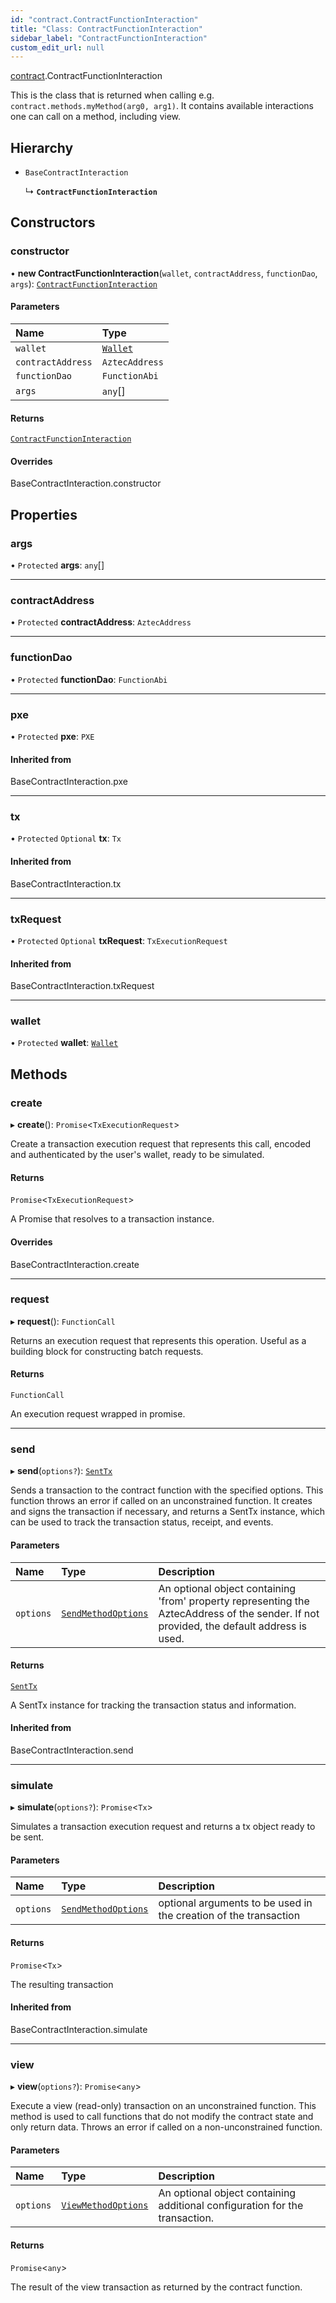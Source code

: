 ```yaml
---
id: "contract.ContractFunctionInteraction"
title: "Class: ContractFunctionInteraction"
sidebar_label: "ContractFunctionInteraction"
custom_edit_url: null
---
```


[contract](../modules/contract.md).ContractFunctionInteraction

This is the class that is returned when calling e.g. `contract.methods.myMethod(arg0, arg1)`.
It contains available interactions one can call on a method, including view.

## Hierarchy

- `BaseContractInteraction`

  ↳ **`ContractFunctionInteraction`**

## Constructors

### constructor

• **new ContractFunctionInteraction**(`wallet`, `contractAddress`, `functionDao`, `args`): [`ContractFunctionInteraction`](contract.ContractFunctionInteraction.md)

#### Parameters

| Name | Type |
| :------ | :------ |
| `wallet` | [`Wallet`](../modules/account.md#wallet) |
| `contractAddress` | `AztecAddress` |
| `functionDao` | `FunctionAbi` |
| `args` | `any`[] |

#### Returns

[`ContractFunctionInteraction`](contract.ContractFunctionInteraction.md)

#### Overrides

BaseContractInteraction.constructor

## Properties

### args

• `Protected` **args**: `any`[]

___

### contractAddress

• `Protected` **contractAddress**: `AztecAddress`

___

### functionDao

• `Protected` **functionDao**: `FunctionAbi`

___

### pxe

• `Protected` **pxe**: `PXE`

#### Inherited from

BaseContractInteraction.pxe

___

### tx

• `Protected` `Optional` **tx**: `Tx`

#### Inherited from

BaseContractInteraction.tx

___

### txRequest

• `Protected` `Optional` **txRequest**: `TxExecutionRequest`

#### Inherited from

BaseContractInteraction.txRequest

___

### wallet

• `Protected` **wallet**: [`Wallet`](../modules/account.md#wallet)

## Methods

### create

▸ **create**(): `Promise`\<`TxExecutionRequest`\>

Create a transaction execution request that represents this call, encoded and authenticated by the
user's wallet, ready to be simulated.

#### Returns

`Promise`\<`TxExecutionRequest`\>

A Promise that resolves to a transaction instance.

#### Overrides

BaseContractInteraction.create

___

### request

▸ **request**(): `FunctionCall`

Returns an execution request that represents this operation. Useful as a building
block for constructing batch requests.

#### Returns

`FunctionCall`

An execution request wrapped in promise.

___

### send

▸ **send**(`options?`): [`SentTx`](contract.SentTx.md)

Sends a transaction to the contract function with the specified options.
This function throws an error if called on an unconstrained function.
It creates and signs the transaction if necessary, and returns a SentTx instance,
which can be used to track the transaction status, receipt, and events.

#### Parameters

| Name | Type | Description |
| :------ | :------ | :------ |
| `options` | [`SendMethodOptions`](../modules/contract.md#sendmethodoptions) | An optional object containing 'from' property representing the AztecAddress of the sender. If not provided, the default address is used. |

#### Returns

[`SentTx`](contract.SentTx.md)

A SentTx instance for tracking the transaction status and information.

#### Inherited from

BaseContractInteraction.send

___

### simulate

▸ **simulate**(`options?`): `Promise`\<`Tx`\>

Simulates a transaction execution request and returns a tx object ready to be sent.

#### Parameters

| Name | Type | Description |
| :------ | :------ | :------ |
| `options` | [`SendMethodOptions`](../modules/contract.md#sendmethodoptions) | optional arguments to be used in the creation of the transaction |

#### Returns

`Promise`\<`Tx`\>

The resulting transaction

#### Inherited from

BaseContractInteraction.simulate

___

### view

▸ **view**(`options?`): `Promise`\<`any`\>

Execute a view (read-only) transaction on an unconstrained function.
This method is used to call functions that do not modify the contract state and only return data.
Throws an error if called on a non-unconstrained function.

#### Parameters

| Name | Type | Description |
| :------ | :------ | :------ |
| `options` | [`ViewMethodOptions`](../modules/contract.md#viewmethodoptions) | An optional object containing additional configuration for the transaction. |

#### Returns

`Promise`\<`any`\>

The result of the view transaction as returned by the contract function.
